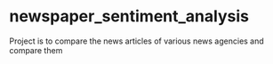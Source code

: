 # newspaper_sentiment_analysis

Project is to compare the news articles of various news agencies and compare them
